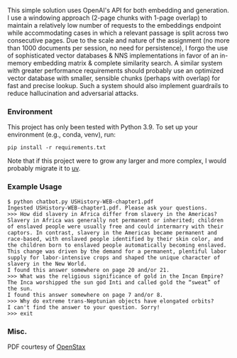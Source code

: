 This simple solution uses OpenAI's API for both embedding and generation.
I use a windowing approach (2-page chunks with 1-page overlap) to maintain a relatively low number of requests to the embeddings 
endpoint while accommodating cases in which a relevant passage is split across two 
consecutive pages.
Due to the scale and nature of the assignment (no more than 1000 documents per session, no need for persistence), 
I forgo the use of sophisticated vector databases & NNS implementations in favor of an in-memory embedding matrix & 
complete similarity search. A similar system with greater performance requirements should probably use an optimized 
vector database with smaller, sensible chunks (perhaps with overlap) for fast and precise lookup. Such a system should 
also implement guardrails to reduce hallucination and adversarial attacks.

### Environment
This project has only been tested with Python 3.9. To set up your environment (e.g., conda, venv), run:
```
pip install -r requirements.txt
```
Note that if this project were to grow any larger and more complex, I would probably migrate it to [uv](https://docs.astral.sh/uv/).

### Example Usage
```
$ python chatbot.py USHistory-WEB-chapter1.pdf
Ingested USHistory-WEB-chapter1.pdf. Please ask your questions.
>>> How did slavery in Africa differ from slavery in the Americas?
Slavery in Africa was generally not permanent or inherited; children of enslaved people were usually free and could intermarry with their captors. In contrast, slavery in the Americas became permanent and race-based, with enslaved people identified by their skin color, and the children born to enslaved people automatically becoming enslaved. This change was driven by the demand for a permanent, plentiful labor supply for labor-intensive crops and shaped the unique character of slavery in the New World.
I found this answer somewhere on page 20 and/or 21.
>>> What was the religious significance of gold in the Incan Empire?
The Inca worshipped the sun god Inti and called gold the “sweat” of the sun.
I found this answer somewhere on page 7 and/or 8.
>>> Why do extreme trans-Neptunian objects have elongated orbits?
I can't find the answer to your question. Sorry!
>>> exit

```

### Misc.

PDF courtesy of [OpenStax](https://openstax.org/subjects/humanities#U.S.%20History)